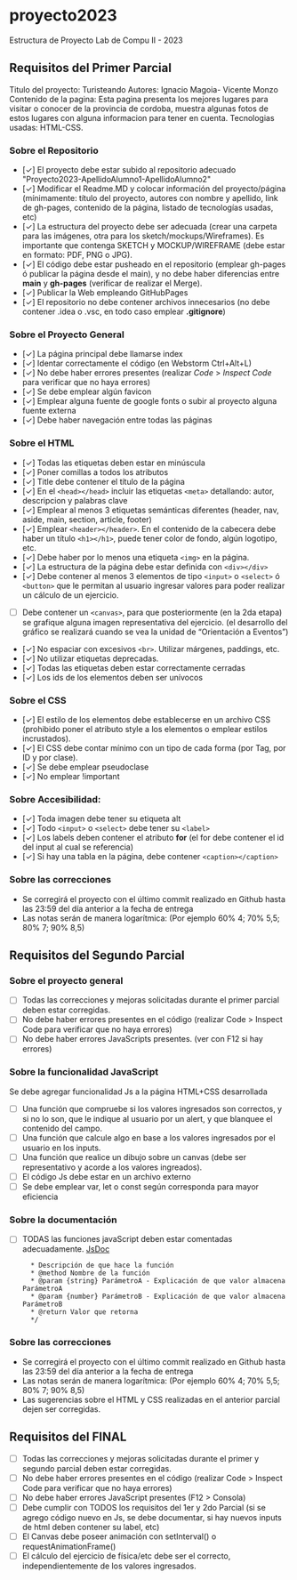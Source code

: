 # proyecto2023
Estructura de Proyecto Lab de Compu II - 2023

## Requisitos del Primer Parcial
Titulo del proyecto: Turisteando
Autores: Ignacio Magoia- Vicente Monzo
Contenido de la pagina: Esta pagina presenta los mejores lugares para visitar o conocer de la provincia de cordoba, muestra algunas fotos de estos lugares con alguna informacion para tener en cuenta.
Tecnologias usadas: HTML-CSS.


### Sobre el Repositorio
- [✓] El proyecto debe estar subido al repositorio adecuado "Proyecto2023-ApellidoAlumno1-ApellidoAlumno2"
- [✓] Modificar el Readme.MD y colocar información del proyecto/página (mínimamente: título del proyecto, autores con nombre y apellido, link de gh-pages, contenido de la página,  listado de tecnologías usadas, etc)
- [✓] La estructura del proyecto debe ser adecuada (crear una carpeta para las imágenes, otra para los sketch/mockups/Wireframes). Es importante que contenga SKETCH y MOCKUP/WIREFRAME (debe estar en formato: PDF, PNG o JPG).
- [✓] El código debe estar pusheado en el repositorio (emplear gh-pages ó publicar la página desde el main), y no debe haber diferencias entre **main** y **gh-pages** (verificar de realizar el Merge).
- [✓] Publicar la Web empleando GitHubPages
- [✓] El repositorio no debe contener archivos innecesarios (no debe contener .idea o .vsc, en todo caso emplear **.gitignore**)

### Sobre el Proyecto General
- [✓] La página principal debe llamarse index
- [✓] Identar correctamente el código (en Webstorm Ctrl+Alt+L)
- [✓] No debe haber errores presentes (realizar *Code* > *Inspect Code* para verificar que no haya errores)
- [✓] Se debe emplear algún favicon
- [✓] Emplear alguna fuente de google fonts o subir al proyecto alguna fuente externa
- [✓] Debe haber navegación entre todas las páginas

### Sobre el HTML
- [✓] Todas las etiquetas deben estar en minúscula
- [✓] Poner comillas a todos los atributos
- [✓] Title debe contener el título de la página
- [✓] En el ```<head></head>``` incluir las etiquetas ```<meta>``` detallando: autor, descripcion y palabras clave
- [✓] Emplear al menos 3 etiquetas semánticas diferentes (header, nav, aside, main, section, article, footer)
- [✓] Emplear ```<header></header>```. En el contenido de la cabecera debe haber un título ```<h1></h1>```, puede tener color de fondo, algún logotipo, etc.
- [✓] Debe haber por lo menos una etiqueta ```<img>``` en la página.
- [✓] La estructura de la página debe estar definida con ```<div></div>```
- [✓] Debe contener al menos 3 elementos de tipo ```<input>``` o ```<select>``` ó ```<button>``` que le permitan al usuario ingresar valores para poder realizar un cálculo de un ejercicio.
- [ ] Debe contener un ```<canvas>```, para que posteriormente (en la 2da etapa) se grafique alguna imagen representativa del ejercicio. (el desarrollo del gráfico se realizará cuando se vea la unidad de “Orientación a Eventos”)
- [✓] No espaciar con excesivos ```<br>```. Utilizar márgenes, paddings, etc.
- [✓] No utilizar etiquetas deprecadas.
- [✓] Todas las etiquetas deben estar correctamente cerradas
- [✓] Los ids de los elementos deben ser unívocos

### Sobre el CSS
- [✓] El estilo de los elementos debe establecerse en un archivo CSS (prohibido poner el atributo style a los elementos o emplear estilos incrustados).
- [✓] El CSS debe contar mínimo con un tipo de cada forma (por Tag, por ID y por clase).
- [✓] Se debe emplear pseudoclase
- [✓] No emplear !important

### Sobre Accesibilidad:
- [✓] Toda imagen debe tener su etiqueta alt
- [✓] Todo ```<input>``` o ```<select>``` debe tener su ```<label>```
- [✓] Los labels deben contener el atributo **for** (el for debe contener el id del input al cual se referencia) 
- [✓] Si hay una tabla en la página, debe contener ```<caption></caption>```

### Sobre las correcciones
* Se corregirá el proyecto con el último commit realizado en Github hasta las 23:59 del día anterior a la fecha de entrega
* Las notas serán de manera logarítmica: (Por ejemplo 60% 4; 70% 5,5; 80% 7; 90% 8,5)



## Requisitos del Segundo Parcial

### Sobre el proyecto general
- [ ] Todas las correcciones y mejoras solicitadas durante el primer parcial deben estar corregidas.
- [ ] No debe haber errores presentes en el código (realizar Code > Inspect Code para verificar que no haya errores)
- [ ] No debe haber errores JavaScripts presentes. (ver con F12 si hay errores)

### Sobre la funcionalidad JavaScript
Se debe agregar funcionalidad Js a la página HTML+CSS desarrollada
- [ ] Una función que compruebe si los valores ingresados son correctos, y si no lo son, que le indique al usuario por un alert, y que blanquee el contenido del campo.
- [ ] Una función que calcule algo en base a los valores ingresados por el usuario en los inputs.
- [ ] Una función que realice un dibujo sobre un canvas (debe ser representativo y acorde a los valores ingreados).
- [ ] El código Js debe estar en un archivo externo
- [ ] Se debe emplear var, let o const según corresponda para mayor eficiencia

### Sobre la documentación
- [ ] TODAS las funciones javaScript deben estar comentadas adecuadamente. [JsDoc](https://jsdoc.app/about-getting-started.html)
   ```/**
     * Descripción de que hace la función
     * @method Nombre de la función
     * @param {string} ParámetroA - Explicación de que valor almacena ParámetroA
     * @param {number} ParámetroB - Explicación de que valor almacena ParámetroB
     * @return Valor que retorna
     */
   ```
   
### Sobre las correcciones
* Se corregirá el proyecto con el último commit realizado en Github hasta las 23:59 del día anterior a la fecha de entrega
* Las notas serán de manera logarítmica: (Por ejemplo 60% 4; 70% 5,5; 80% 7; 90% 8,5)
* Las sugerencias sobre el HTML y CSS realizadas en el anterior parcial dejen ser corregidas.

   
## Requisitos del FINAL
- [ ] Todas las correcciones y mejoras solicitadas durante el primer y segundo parcial deben estar corregidas.
- [ ] No debe haber errores presentes en el código (realizar Code > Inspect Code para verificar que no haya errores)
- [ ] No debe haber errores JavaScript presentes (F12 > Consola)
- [ ] Debe cumplir con TODOS los requisitos del 1er y 2do Parcial (si se agrego código nuevo en Js, se debe documentar, si hay nuevos inputs de html deben contener su label, etc)
- [ ] El Canvas debe poseer animación con setInterval() o requestAnimationFrame()
- [ ] El cálculo del ejercicio de física/etc debe ser el correcto, independientemente de los valores ingresados.
